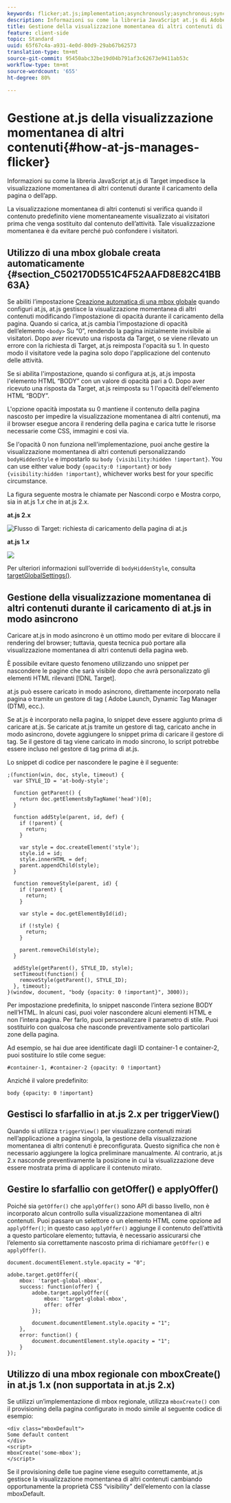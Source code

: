```yaml
---
keywords: flicker;at.js;implementation;asynchronously;asynchronous;synchronously;synchronous
description: Informazioni su come la libreria JavaScript at.js di Adobe Target impedisce la visualizzazione momentanea di altri contenuti durante il caricamento della pagina o dell’app.
title: Gestione della visualizzazione momentanea di altri contenuti di Adobe Target at.js
feature: client-side
topic: Standard
uuid: 65f67c4a-a931-4e0d-80d9-29ab67b62573
translation-type: tm+mt
source-git-commit: 95450abc32be19d04b791af3c62673e9411ab53c
workflow-type: tm+mt
source-wordcount: '655'
ht-degree: 80%

---
```



# Gestione at.js della visualizzazione momentanea di altri contenuti{#how-at-js-manages-flicker}

Informazioni su come la libreria JavaScript at.js di Target impedisce la visualizzazione momentanea di altri contenuti durante il caricamento della pagina o dell’app.

La visualizzazione momentanea di altri contenuti si verifica quando il contenuto predefinito viene momentaneamente visualizzato ai visitatori prima che venga sostituito dal contenuto dell’attività. Tale visualizzazione momentanea è da evitare perché può confondere i visitatori.

## Utilizzo di una mbox globale creata automaticamente {#section_C502170D551C4F52AAFD8E82C41BB63A}

Se abiliti l’impostazione [Creazione automatica di una mbox globale](/help/c-implementing-target/c-implementing-target-for-client-side-web/t-mbox-download/c-understanding-global-mbox/understanding-global-mbox.md#concept_76AC0EC995A048238F3220F53773DB13) quando configuri at.js, at.js gestisce la visualizzazione momentanea di altri contenuti modificando l’impostazione di opacità durante il caricamento della pagina. Quando si carica, at.js cambia l’impostazione di opacità dell’elemento `<body>` Su “0”, rendendo la pagina inizialmente invisibile ai visitatori. Dopo aver ricevuto una risposta da Target, o se viene rilevato un errore con la richiesta di Target, at.js reimposta l&#39;opacità su 1. In questo modo il visitatore vede la pagina solo dopo l&#39;applicazione del contenuto delle attività.

Se si abilita l&#39;impostazione, quando si configura at.js, at.js imposta l&#39;elemento HTML “BODY” con un valore di opacità pari a 0. Dopo aver ricevuto una risposta da Target, at.js reimposta su 1 l&#39;opacità dell&#39;elemento HTML “BODY”.

L&#39;opzione opacità impostata su 0 mantiene il contenuto della pagina nascosto per impedire la visualizzazione momentanea di altri contenuti, ma il browser esegue ancora il rendering della pagina e carica tutte le risorse necessarie come CSS, immagini e così via.

Se l&#39;opacità 0 non funziona nell&#39;implementazione, puoi anche gestire la visualizzazione momentanea di altri contenuti personalizzando `bodyHiddenStyle` e impostarlo su `body {visibility:hidden !important}`. You can use either value body `{opacity:0 !important}` or `body {visibility:hidden !important}`, whichever works best for your specific circumstance.

La figura seguente mostra le chiamate per Nascondi corpo e Mostra corpo, sia in at.js 1.*x* che in at.js 2.x.

**at.js 2.x**

![Flusso di Target: richiesta di caricamento della pagina di at.js](/help/c-implementing-target/c-implementing-target-for-client-side-web/assets/atjs-20-flow-page-load-request.png)

**at.js 1.*x***

![](assets/target-flow2.png)

Per ulteriori informazioni sull’override di `bodyHiddenStyle`, consulta [targetGlobalSettings()](/help/c-implementing-target/c-implementing-target-for-client-side-web/targetgobalsettings.md).

## Gestione della visualizzazione momentanea di altri contenuti durante il caricamento di at.js in modo asincrono

Caricare at.js in modo asincrono è un ottimo modo per evitare di bloccare il rendering del browser; tuttavia, questa tecnica può portare alla visualizzazione momentanea di altri contenuti della pagina web.

È possibile evitare questo fenomeno utilizzando uno snippet per nascondere le pagine che sarà visibile dopo che avrà personalizzato gli elementi HTML rilevanti [!DNL Target].

at.js può essere caricato in modo asincrono, direttamente incorporato nella pagina o tramite un gestore di tag ( Adobe Launch, Dynamic Tag Manager (DTM), ecc.).

Se at.js è incorporato nella pagina, lo snippet deve essere aggiunto prima di caricare at.js. Se caricate at.js tramite un gestore di tag, caricato anche in modo asincrono, dovete aggiungere lo snippet prima di caricare il gestore di tag. Se il gestore di tag viene caricato in modo sincrono, lo script potrebbe essere incluso nel gestore di tag prima di at.js.

Lo snippet di codice per nascondere le pagine è il seguente:

```
;(function(win, doc, style, timeout) {
  var STYLE_ID = 'at-body-style';

  function getParent() {
    return doc.getElementsByTagName('head')[0];
  }

  function addStyle(parent, id, def) {
    if (!parent) {
      return;
    }

    var style = doc.createElement('style');
    style.id = id;
    style.innerHTML = def;
    parent.appendChild(style);
  }

  function removeStyle(parent, id) {
    if (!parent) {
      return;
    }

    var style = doc.getElementById(id);

    if (!style) {
      return;
    }

    parent.removeChild(style);
  }

  addStyle(getParent(), STYLE_ID, style);
  setTimeout(function() {
    removeStyle(getParent(), STYLE_ID);
  }, timeout);
}(window, document, "body {opacity: 0 !important}", 3000));
```

Per impostazione predefinita, lo snippet nasconde l’intera sezione BODY nell’HTML. In alcuni casi, puoi voler nascondere alcuni elementi HTML e non l’intera pagina. Per farlo, puoi personalizzare il parametro di stile. Puoi sostituirlo con qualcosa che nasconde preventivamente solo particolari zone della pagina.

Ad esempio, se hai due aree identificate dagli ID container-1 e container-2, puoi sostituire lo stile come segue:

```
#container-1, #container-2 {opacity: 0 !important}
```

Anziché il valore predefinito:

```
body {opacity: 0 !important}
```

## Gestisci lo sfarfallio in at.js 2.x per triggerView()

Quando si utilizza `triggerView()` per visualizzare contenuti mirati nell’applicazione a pagina singola, la gestione della visualizzazione momentanea di altri contenuti è preconfigurata. Questo significa che non è necessario aggiungere la logica preliminare manualmente. Al contrario, at.js 2.x nasconde preventivamente la posizione in cui la visualizzazione deve essere mostrata prima di applicare il contenuto mirato.

## Gestire lo sfarfallio con getOffer() e applyOffer()

Poiché sia `getOffer()` che `applyOffer()` sono API di basso livello, non è incorporato alcun controllo sulla visualizzazione momentanea di altri contenuti. Puoi passare un selettore o un elemento HTML come opzione ad `applyOffer()`; in questo caso `applyOffer()` aggiunge il contenuto dell’attività a questo particolare elemento; tuttavia, è necessario assicurarsi che l’elemento sia correttamente nascosto prima di richiamare `getOffer()` e `applyOffer()`.

```
document.documentElement.style.opacity = "0";
 
adobe.target.getOffer({
    mbox: 'target-global-mbox',
    success: function(offer) {
        adobe.target.applyOffer({
            mbox: 'target-global-mbox',
            offer: offer
        });
 
        document.documentElement.style.opacity = "1";
    },
    error: function() {
        document.documentElement.style.opacity = "1";        
    }
});
```

## Utilizzo di una mbox regionale con mboxCreate() in at.js 1.x (non supportata in at.js 2.x)

Se utilizzi un’implementazione di mbox regionale, utilizza `mboxCreate()` con il provisioning della pagina configurato in modo simile al seguente codice di esempio:

```
<div class="mboxDefault">
Some default content
</div>
<script>
mboxCreate('some-mbox');
</script>
```

Se il provisioning delle tue pagine viene eseguito correttamente, at.js gestisce la visualizzazione momentanea di altri contenuti cambiando opportunamente la proprietà CSS “visibility” dell’elemento con la classe mboxDefault.
